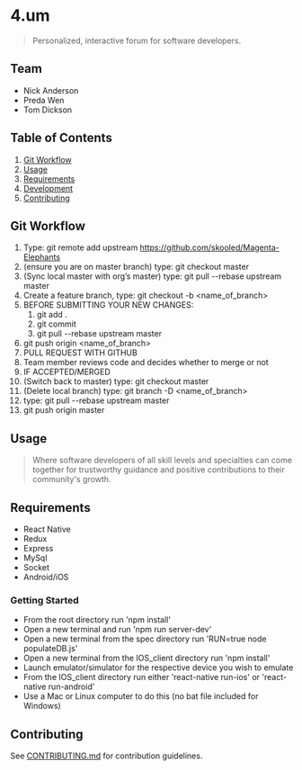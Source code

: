 # 4.um

> Personalized, interactive forum for software developers.

## Team

  - Nick Anderson
  - Preda Wen
  - Tom Dickson

## Table of Contents

1. [Git Workflow](#git-workflow)
1. [Usage](#usage)
1. [Requirements](#requirements)
1. [Development](#getting-started)
1. [Contributing](#contributing)

## Git Workflow

1. Type: git remote add upstream https://github.com/skooled/Magenta-Elephants
2. (ensure you are on master branch) type: git checkout master
3. (Sync local master with org’s master) type: git pull --rebase upstream master
4. Create a feature branch, type: git checkout -b <name_of_branch>
5. BEFORE SUBMITTING YOUR NEW CHANGES:
    1. git add .
    2. git commit
    3. git pull --rebase upstream master
6. git push origin <name_of_branch>
7. PULL REQUEST WITH GITHUB
8. Team member reviews code and decides whether to merge or not
9. IF ACCEPTED/MERGED
10. (Switch back to master) type: git checkout master
11. (Delete local branch) type: git branch -D <name_of_branch>
12. type: git pull --rebase upstream master
13. git push origin master

## Usage

> Where software developers of all skill levels and specialties can come together for trustworthy guidance and positive contributions to their community's growth.

## Requirements

- React Native
- Redux
- Express
- MySql
- Socket
- Android/iOS

### Getting Started

- From the root directory run 'npm install'
- Open a new terminal and run 'npm run server-dev'
- Open a new terminal from the spec directory run 'RUN=true node populateDB.js'
- Open a new terminal from the IOS_client directory run 'npm install'
- Launch emulator/simulator for the respective device you wish to emulate
- From the IOS_client directory run either 'react-native run-ios' or 'react-native run-android'
- Use a Mac or Linux computer to do this (no bat file included for Windows)

## Contributing

See [CONTRIBUTING.md](CONTRIBUTING.md) for contribution guidelines.
